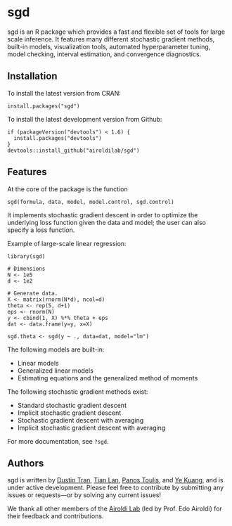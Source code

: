# sgd

sgd is an R package which provides a fast and flexible set of tools for large
scale inference. It features many different stochastic gradient methods,
built-in models, visualization tools, automated hyperparameter tuning, model
checking, interval estimation, and convergence diagnostics.

## Installation
To install the latest version from CRAN:
```{R}
install.packages("sgd")
```

To install the latest development version from Github:
```{R}
if (packageVersion("devtools") < 1.6) {
  install.packages("devtools")
}
devtools::install_github("airoldilab/sgd")
```

## Features
At the core of the package is the function
```{R}
sgd(formula, data, model, model.control, sgd.control)
```
It implements stochastic gradient descent in order to optimize the underlying
loss function given the data and model; the user can also specify a loss function.

Example of large-scale linear regression:
```{R}
library(sgd)

# Dimensions
N <- 1e5
d <- 1e2

# Generate data.
X <- matrix(rnorm(N*d), ncol=d)
theta <- rep(5, d+1)
eps <- rnorm(N)
y <- cbind(1, X) %*% theta + eps
dat <- data.frame(y=y, x=X)

sgd.theta <- sgd(y ~ ., data=dat, model="lm")
```

The following models are built-in:
* Linear models
* Generalized linear models
* Estimating equations and the generalized method of moments

The following stochastic gradient methods exist:
* Standard stochastic gradient descent
* Implicit stochastic gradient descent
* Stochastic gradient descent with averaging
* Implicit stochastic gradient descent with averaging

For more documentation, see `?sgd`.

## Authors
sgd is written by [Dustin Tran](http://dustintran.com), [Tian
Lan](mailto:tianlan@g.harvard.edu), [Panos
Toulis](http://www.people.fas.harvard.edu/~ptoulis), and [Ye
Kuang](mailto:yekuang@g.harvard.edu), and is under active development. Please
feel free to contribute by submitting any issues or requests—or by solving any
current issues!

We thank all other members of the [Airoldi Lab](http://applied.stat.harvard.edu)
(led by Prof. Edo Airoldi) for their feedback and contributions.
